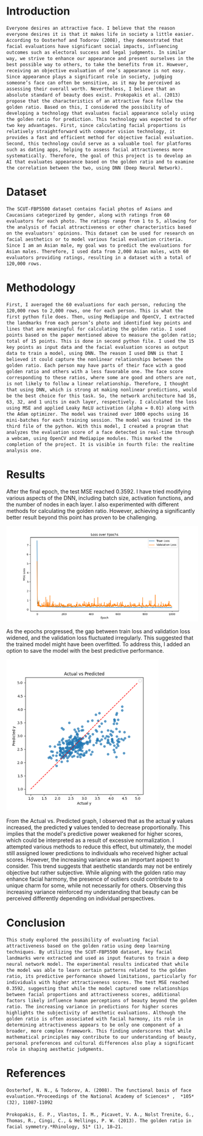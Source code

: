 # Introduction

    Everyone desires an attractive face. I believe that the reason everyone desires it is that it makes life in society a little easier. According to Oosterhof and Todorov (2008), they demonstrated that facial evaluations have significant social impacts, influencing outcomes such as electoral success and legal judgments. In similar way, we strive to enhance our appearance and present ourselves in the best possible way to others, to take the benefits from it. However, receiving an objective evaluation of one’s appearance is not easy. Since appearance plays a significant role in society, judging someone’s face can often be sensitive, as it may be perceived as assessing their overall worth. Nevertheless, I believe that an absolute standard of beauty does exist. Prokopakis et al. (2013) propose that the characteristics of an attractive face follow the golden ratio. Based on this, I considered the possibility of developing a technology that evaluates facial appearance solely using the golden ratio for prediction. This technology was expected to offer two key advantages. First, since calculating facial proportions is relatively straightforward with computer vision technology, it provides a fast and efficient method for objective facial evaluation. Second, this technology could serve as a valuable tool for platforms such as dating apps, helping to assess facial attractiveness more systematically. Therefore, the goal of this project is to develop an AI that evaluates appearance based on the golden ratio and to examine the correlation between the two, using DNN (Deep Neural Network).

# Dataset

    The SCUT-FBP5500 dataset contains facial photos of Asians and Caucasians categorized by gender, along with ratings from 60 evaluators for each photo. The ratings range from 1 to 5, allowing for the analysis of facial attractiveness or other characteristics based on the evaluators' opinions. This dataset can be used for research on facial aesthetics or to model various facial evaluation criteria. Since I am an Asian male, my goal was to predict the evaluations for Asian males. Therefore, I used data from 2,000 Asian males, with 60 evaluators providing ratings, resulting in a dataset with a total of 120,000 rows.

# Methodology

    First, I averaged the 60 evaluations for each person, reducing the 120,000 rows to 2,000 rows, one for each person. This is what the first python file does. Then, using Mediapipe and OpenCV, I extracted the landmarks from each person’s photo and identified key points and lines that are meaningful for calculating the golden ratio. I used points based on the paper mentioned above to measure the golden ratio; total of 15 points. This is done in second python file. I used the 15 key points as input data and the facial evaluation scores as output data to train a model, using DNN. The reason I used DNN is that I believed it could capture the nonlinear relationships between the golden ratio. Each person may have parts of their face with a good golden ratio and others with a less favorable one. The face score corresponding to these ratios, where some are good and others are not, is not likely to follow a linear relationship. Therefore, I thought that using DNN, which is strong at making nonlinear predictions, would be the best choice for this task. So, the network architecture had 16, 63, 32, and 1 units in each layer, respectively. I calculated the loss using MSE and applied Leaky ReLU activation (alpha = 0.01) along with the Adam optimizer. The model was trained over 1000 epochs using 16 mini-batches for each training session. The model was trained in the third file of the python. With this model, I created a program that analyzes the evaluation score of a face detected in real-time through a webcam, using OpenCV and Mediapipe modules. This marked the completion of the project. It is visible in fourth file: the realtime analysis one.

# Results

After the final epoch, the test MSE reached 0.3592. I have tried modifying various aspects of the DNN, including batch size, activation functions, and the number of nodes in each layer. I also experimented with different methods for calculating the golden ratio. However, achieving a significantly better result beyond this point has proven to be challenging.

<img src="files/AM_training_history.png" width="800">

As the epochs progressed, the gap between train loss and validation loss widened, and the validation loss fluctuated irregularly. This suggested that the trained model might have been overfitted. To address this, I added an option to save the model with the best predictive performance.

<img src="files/AM_actual_vs_predicted.png" width="400">

From the Actual vs. Predicted graph, I observed that as the actual **y** values increased, the predicted **y** values tended to decrease proportionally. This implies that the model's predictive power weakened for higher scores, which could be interpreted as a result of excessive normalization. I attempted various methods to reduce this effect, but ultimately, the model still assigned lower predictions to individuals who received higher actual scores. However, the increasing variance was an important aspect to consider. This trend suggests that aesthetic standards may not be entirely objective but rather subjective. While aligning with the golden ratio may enhance facial harmony, the presence of outliers could contribute to a unique charm for some, while not necessarily for others. Observing this increasing variance reinforced my understanding that beauty can be perceived differently depending on individual perspectives.

# Conclusion

    This study explored the possibility of evaluating facial attractiveness based on the golden ratio using deep learning techniques. By utilizing the SCUT-FBP5500 dataset, key facial landmarks were extracted and used as input features to train a deep neural network model. The experimental results indicated that while the model was able to learn certain patterns related to the golden ratio, its predictive performance showed limitations, particularly for individuals with higher attractiveness scores. The test MSE reached 0.3592, suggesting that while the model captured some relationships between facial proportions and attractiveness scores, additional factors likely influence human perceptions of beauty beyond the golden ratio. The increasing variance in predictions for higher scores highlights the subjectivity of aesthetic evaluations. Although the golden ratio is often associated with facial harmony, its role in determining attractiveness appears to be only one component of a broader, more complex framework. This finding underscores that while mathematical principles may contribute to our understanding of beauty, personal preferences and cultural differences also play a significant role in shaping aesthetic judgments.

# References

    Oosterhof, N. N., & Todorov, A. (2008). The functional basis of face evaluation.*Proceedings of the National Academy of Sciences* ,  *105* (32), 11087-11092

    Prokopakis, E. P., Vlastos, I. M., Picavet, V. A., Nolst Trenite, G., Thomas, R., Cingi, C., & Hellings, P. W. (2013). The golden ratio in facial symmetry.*Rhinology, 51* (1), 18–21.

